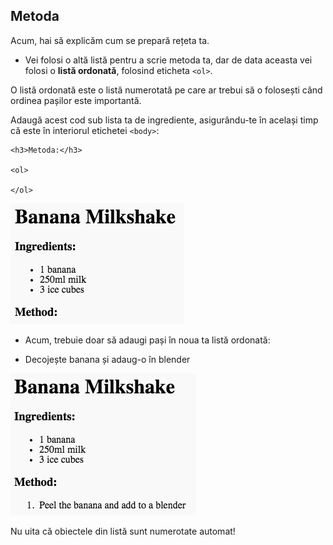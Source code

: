 ## Metoda

Acum, hai să explicăm cum se prepară rețeta ta.

+ Vei folosi o altă listă pentru a scrie metoda ta, dar de data aceasta vei folosi o **listă ordonată**, folosind eticheta `<ol>`.

O listă ordonată este o listă numerotată pe care ar trebui să o folosești când ordinea pașilor este importantă.

Adaugă acest cod sub lista ta de ingrediente, asigurându-te în același timp că este în interiorul etichetei `<body>`:

    <h3>Metoda:</h3>
    
    <ol>
    
    </ol>
    

![captură de ecran](images/recipe-method.png)

+ Acum, trebuie doar să adaugi pași în noua ta listă ordonată:

    <li>Decojește banana și adaug-o în blender</li>
    

![captură de ecran](images/recipe-ol.png)

Nu uita că obiectele din listă sunt numerotate automat!